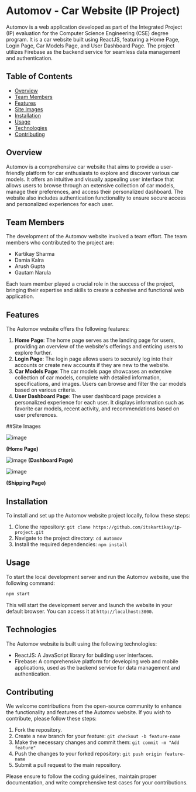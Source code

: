# Automov - Car Website (IP Project)

Automov is a web application developed as part of the Integrated Project (IP) evaluation for the Computer Science Engineering (CSE) degree program. It is a car website built using ReactJS, featuring a Home Page, Login Page, Car Models Page, and User Dashboard Page. The project utilizes Firebase as the backend service for seamless data management and authentication.

## Table of Contents

- [Overview](#overview)
- [Team Members](#team-members)
- [Features](#features)
- [Site Images](#site-images)
- [Installation](#installation)
- [Usage](#usage)
- [Technologies](#technologies)
- [Contributing](#contributing)

## Overview

Automov is a comprehensive car website that aims to provide a user-friendly platform for car enthusiasts to explore and discover various car models. It offers an intuitive and visually appealing user interface that allows users to browse through an extensive collection of car models, manage their preferences, and access their personalized dashboard. The website also includes authentication functionality to ensure secure access and personalized experiences for each user.

## Team Members

The development of the Automov website involved a team effort. The team members who contributed to the project are:

- Kartikay Sharma
- Damia Kalra
- Arush Gupta
- Gautam Narula

Each team member played a crucial role in the success of the project, bringing their expertise and skills to create a cohesive and functional web application.

## Features

The Automov website offers the following features:

1. **Home Page**: The home page serves as the landing page for users, providing an overview of the website's offerings and enticing users to explore further.
2. **Login Page**: The login page allows users to securely log into their accounts or create new accounts if they are new to the website.
3. **Car Models Page**: The car models page showcases an extensive collection of car models, complete with detailed information, specifications, and images. Users can browse and filter the car models based on various criteria.
4. **User Dashboard Page**: The user dashboard page provides a personalized experience for each user. It displays information such as favorite car models, recent activity, and recommendations based on user preferences.

##Site Images

![image](https://github.com/itskartikay/automov-ip_project/assets/95382213/752ac05e-23ba-4616-9a92-5fcf0156bb36)

**(Home Page)**

![image](https://github.com/itskartikay/automov-ip_project/assets/95382213/7b7e7303-1b2f-4456-81eb-169dd3a92e92)
**(Dashboard Page)**

![image](https://github.com/itskartikay/automov-ip_project/assets/95382213/a5d53a89-34e1-4c14-bbac-e8734b6e315e)

**(Shipping Page)**

## Installation

To install and set up the Automov website project locally, follow these steps:

1. Clone the repository: `git clone https://github.com/itskartikay/ip-project.git`
2. Navigate to the project directory: `cd Automov`
3. Install the required dependencies: `npm install`

## Usage

To start the local development server and run the Automov website, use the following command:

```bash
npm start
```

This will start the development server and launch the website in your default browser. You can access it at `http://localhost:3000`.

## Technologies

The Automov website is built using the following technologies:

- ReactJS: A JavaScript library for building user interfaces.
- Firebase: A comprehensive platform for developing web and mobile applications, used as the backend service for data management and authentication.

## Contributing

We welcome contributions from the open-source community to enhance the functionality and features of the Automov website. If you wish to contribute, please follow these steps:

1. Fork the repository.
2. Create a new branch for your feature: `git checkout -b feature-name`
3. Make the necessary changes and commit them: `git commit -m "Add feature"`
4. Push the changes to your forked repository: `git push origin feature-name`
5. Submit a pull request to the main repository.

Please ensure to follow the coding guidelines, maintain proper documentation, and write comprehensive test cases for your contributions.
